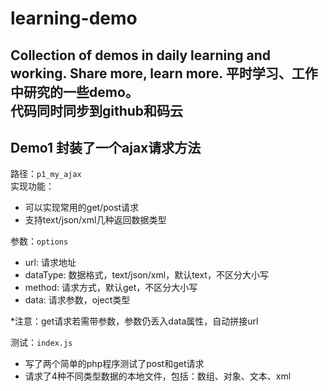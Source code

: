 # learning-demo
Collection of demos in daily learning and working. Share more, learn more.
平时学习、工作中研究的一些demo。  
**代码同时同步到github和码云**
---
## Demo1 封装了一个ajax请求方法
路径：`p1_my_ajax`  
实现功能：
- 可以实现常用的get/post请求
- 支持text/json/xml几种返回数据类型

参数：`options`
- url: 请求地址
- dataType: 数据格式，text/json/xml，默认text，不区分大小写
- method: 请求方式，默认get，不区分大小写
- data: 请求参数，oject类型

*注意：get请求若需带参数，参数仍丢入data属性，自动拼接url

测试：`index.js`  
- 写了两个简单的php程序测试了post和get请求
- 请求了4种不同类型数据的本地文件，包括：数组、对象、文本、xml